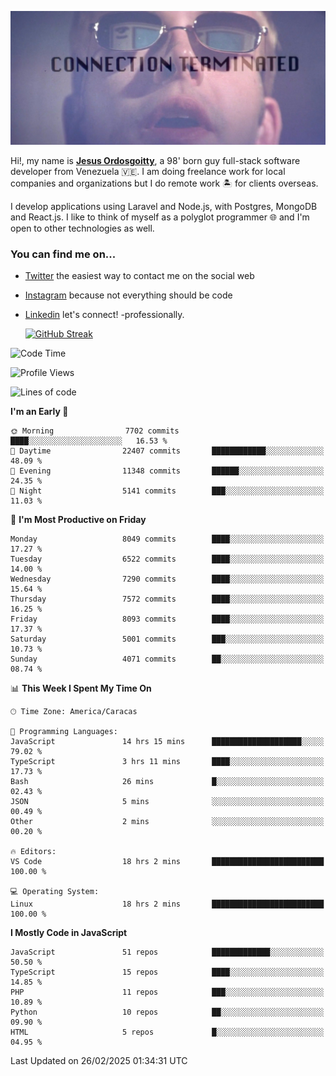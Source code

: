 ![hackers movie reference](./disconnected.jpg)

Hi!, my name is [**Jesus Ordosgoitty**](https://jodaz.dev), a 98' born guy full-stack software developer from Venezuela 🇻🇪. I am doing freelance work for local companies and organizations but I do remote work 🏝️ for clients overseas. 

I develop applications using Laravel and Node.js, with Postgres, MongoDB and React.js. I like to think of myself as a polyglot programmer 🌐 and I'm open to other technologies as well.

### You can find me on...

- [Twitter](https://twitter.com/jodaz_) the easiest way to contact me on the social web
- [Instagram](https://instagram.com/jodaz_) because not everything should be code
- [Linkedin](https://linkedin.com/in/jodaz) let's connect! -professionally.


    [![GitHub Streak](https://streak-stats.demolab.com?user=jodaz&theme=tokyonight)](https://git.io/streak-stats)

<!--START_SECTION:waka-->
![Code Time](http://img.shields.io/badge/Code%20Time-7%2C178%20hrs%201%20min-blue)

![Profile Views](http://img.shields.io/badge/Profile%20Views-0-blue)

![Lines of code](https://img.shields.io/badge/From%20Hello%20World%20I%27ve%20Written-83.0%20million%20lines%20of%20code-blue)

**I'm an Early 🐤** 

```text
🌞 Morning                7702 commits        ████░░░░░░░░░░░░░░░░░░░░░   16.53 % 
🌆 Daytime                22407 commits       ████████████░░░░░░░░░░░░░   48.09 % 
🌃 Evening                11348 commits       ██████░░░░░░░░░░░░░░░░░░░   24.35 % 
🌙 Night                  5141 commits        ███░░░░░░░░░░░░░░░░░░░░░░   11.03 % 
```
📅 **I'm Most Productive on Friday** 

```text
Monday                   8049 commits        ████░░░░░░░░░░░░░░░░░░░░░   17.27 % 
Tuesday                  6522 commits        ████░░░░░░░░░░░░░░░░░░░░░   14.00 % 
Wednesday                7290 commits        ████░░░░░░░░░░░░░░░░░░░░░   15.64 % 
Thursday                 7572 commits        ████░░░░░░░░░░░░░░░░░░░░░   16.25 % 
Friday                   8093 commits        ████░░░░░░░░░░░░░░░░░░░░░   17.37 % 
Saturday                 5001 commits        ███░░░░░░░░░░░░░░░░░░░░░░   10.73 % 
Sunday                   4071 commits        ██░░░░░░░░░░░░░░░░░░░░░░░   08.74 % 
```


📊 **This Week I Spent My Time On** 

```text
🕑︎ Time Zone: America/Caracas

💬 Programming Languages: 
JavaScript               14 hrs 15 mins      ████████████████████░░░░░   79.02 % 
TypeScript               3 hrs 11 mins       ████░░░░░░░░░░░░░░░░░░░░░   17.73 % 
Bash                     26 mins             █░░░░░░░░░░░░░░░░░░░░░░░░   02.43 % 
JSON                     5 mins              ░░░░░░░░░░░░░░░░░░░░░░░░░   00.49 % 
Other                    2 mins              ░░░░░░░░░░░░░░░░░░░░░░░░░   00.20 % 

🔥 Editors: 
VS Code                  18 hrs 2 mins       █████████████████████████   100.00 % 

💻 Operating System: 
Linux                    18 hrs 2 mins       █████████████████████████   100.00 % 
```

**I Mostly Code in JavaScript** 

```text
JavaScript               51 repos            █████████████░░░░░░░░░░░░   50.50 % 
TypeScript               15 repos            ████░░░░░░░░░░░░░░░░░░░░░   14.85 % 
PHP                      11 repos            ███░░░░░░░░░░░░░░░░░░░░░░   10.89 % 
Python                   10 repos            ██░░░░░░░░░░░░░░░░░░░░░░░   09.90 % 
HTML                     5 repos             █░░░░░░░░░░░░░░░░░░░░░░░░   04.95 % 
```




 Last Updated on 26/02/2025 01:34:31 UTC
<!--END_SECTION:waka-->
